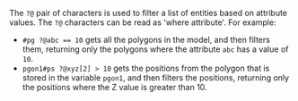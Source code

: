 The `?@` pair of characters is used to filter a list of entities based on attribute values. The `?@` characters can be read as 'where attribute'. For example:

* `#pg ?@abc == 10` gets all the polygons in the model, and then filters them, returning only the polygons where the attribute `abc` has a value of `10`.
* `pgon1#ps ?@xyz[2] > 10` gets the positions from the polygon that is stored in the variable `pgon1`, and then filters the positions, returning only the positions where the Z value is greater than 10.
